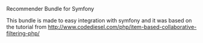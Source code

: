 Recommender Bundle for Symfony

This bundle is made to easy integration with symfony and it was based on 
the tutorial from http://www.codediesel.com/php/item-based-collaborative-filtering-php/